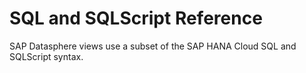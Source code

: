 <!-- loiobc433adac03d4ac18bd0949ecbf961bc -->

# SQL and SQLScript Reference

SAP Datasphere views use a subset of the SAP HANA Cloud SQL and SQLScript syntax.

